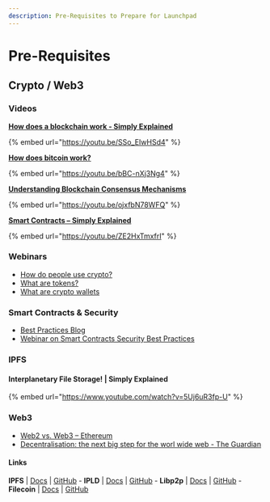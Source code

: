 ```yaml
---
description: Pre-Requisites to Prepare for Launchpad
---
```


# Pre-Requisites

## Crypto / Web3

### Videos

[**How does a blockchain work - Simply Explained**](https://youtu.be/SSo_EIwHSd4)

{% embed url="https://youtu.be/SSo_EIwHSd4" %}

[**How does bitcoin work?**](https://youtu.be/bBC-nXj3Ng4)

{% embed url="https://youtu.be/bBC-nXj3Ng4" %}

[**Understanding Blockchain Consensus Mechanisms**](https://youtu.be/ojxfbN78WFQ)

{% embed url="https://youtu.be/ojxfbN78WFQ" %}

[**Smart Contracts – Simply Explained**](https://youtu.be/ZE2HxTmxfrI)

{% embed url="https://youtu.be/ZE2HxTmxfrI" %}

### Webinars

* [How do people use crypto?](https://learn.consensys.net/catalog/info/id:194,cms_featured_course:1)
* [What are tokens?](https://learn.consensys.net/catalog/info/id:174,cms_featured_course:1)
* [What are crypto wallets](https://courses.consensys.net/courses/take/what-is-a-crypto-wallet/lessons/10028774-what-is-a-crypto-wallet-webinar)

### Smart Contracts & Security

* [Best Practices Blog](https://consensys.github.io/smart-contract-best-practices/)
* [Webinar on Smart Contracts Security Best Practices](https://courses.consensys.net/courses/take/smart-contract-security/lessons/9798331-smart-contracts-security-best-practices)

### IPFS

#### Interplanetary File Storage! | Simply Explained


{% embed url="https://www.youtube.com/watch?v=5Uj6uR3fp-U" %}

### Web3
* [Web2 vs. Web3 – Ethereum](https://ethereum.org/en/developers/docs/web2-vs-web3/)
* [Decentralisation: the next big step for the worl wide web - The Guardian](https://www.theguardian.com/technology/2018/sep/08/decentralisation-next-big-step-for-the-world-wide-web-dweb-data-internet-censorship-brewster-kahle)

#### Links

**IPFS** | [Docs](https://docs.ipfs.io) | [GitHub](https://github.com/ipfs) - **IPLD** | [Docs](https://ipld.io/docs/) | [GitHub](https://github.com/ipld) - **Libp2p** | [Docs](https://docs.libp2p.io) | [GitHub](https://github.com/libp2p) - **Filecoin** | [Docs](https://docs.filecoin.io) | [GitHub](https://github.com/filecoin-project)
